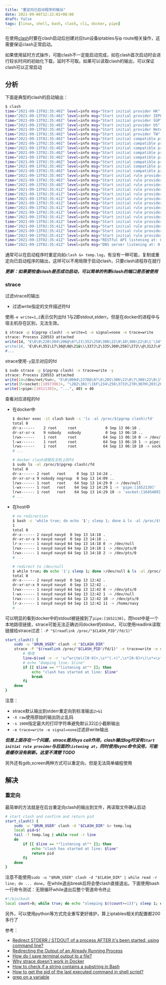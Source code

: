 ```yaml
---
title: "重定向已启动程序的输出"
date: 2021-09-06T12:22:01+08:00
draft: false
tags: [linux, shell, bash, clash, cli, docker, pipe]
---
```


在使用[clash](https://github.com/Dreamacro/clash)时要在clash启动后创建对应tun设备iptables与ip route相关操作，这需要保证clash正常启动。

如果使用延时方式操作，可能clash不一定能启动完成，如在clash首次启动时会进行较长时间的初始化下载，延时不可取。如果可以读取clash的输出，可以保证clash可以正常启动
<!--more-->
## 分析

下面是典型的clash的启动输出：

```sh
$ clash
time="2021-09-13T02:35:40Z" level=info msg="Start initial provider HK"
time="2021-09-13T02:35:40Z" level=info msg="Start initial provider IEPL"
time="2021-09-13T02:35:40Z" level=info msg="Start initial provider SGP"
time="2021-09-13T02:35:40Z" level=info msg="Start initial provider US"
time="2021-09-13T02:35:40Z" level=info msg="Start initial provider NeteaseMusic"
time="2021-09-13T02:35:40Z" level=info msg="Start initial provider TW"
time="2021-09-13T02:35:40Z" level=info msg="Start initial compatible provider GoogleCN"
time="2021-09-13T02:35:40Z" level=info msg="Start initial compatible provider Proxy"
time="2021-09-13T02:35:40Z" level=info msg="Start initial compatible provider Epic"
time="2021-09-13T02:35:40Z" level=info msg="Start initial compatible provider Apple"
time="2021-09-13T02:35:40Z" level=info msg="Start initial compatible provider SSH22"
time="2021-09-13T02:35:40Z" level=info msg="Start initial compatible provider Icloud"
time="2021-09-13T02:35:40Z" level=info msg="Start initial compatible provider Final-Match"
time="2021-09-13T02:35:40Z" level=info msg="Start initial compatible provider Telegram"
time="2021-09-13T02:35:40Z" level=info msg="Start initial rule provider direct"
time="2021-09-13T02:35:40Z" level=info msg="Start initial rule provider telegramcidr"
time="2021-09-13T02:35:40Z" level=info msg="Start initial rule provider reject"
time="2021-09-13T02:35:41Z" level=info msg="Start initial rule provider gfw"
time="2021-09-13T02:35:41Z" level=info msg="Start initial rule provider tld-not-cn"
time="2021-09-13T02:35:41Z" level=info msg="Start initial rule provider cncidr"
time="2021-09-13T02:35:41Z" level=info msg="Start initial rule provider proxy"
time="2021-09-13T02:35:41Z" level=info msg="Start initial rule provider lancidr"
time="2021-09-13T02:35:41Z" level=info msg="Start initial rule provider icloud"
time="2021-09-13T02:35:41Z" level=info msg="Start initial rule provider netease-music"
time="2021-09-13T02:35:41Z" level=info msg="Start initial rule provider greatfire"
time="2021-09-13T02:35:41Z" level=info msg="Start initial rule provider apple"
time="2021-09-13T02:35:41Z" level=info msg="Start initial rule provider private"
time="2021-09-13T02:35:41Z" level=info msg="Start initial rule provider google"
time="2021-09-13T02:35:41Z" level=info msg="RESTful API listening at: 0.0.0.0:9090"
time="2021-09-13T02:35:41Z" level=info msg="DNS server listening at: 0.0.0.0:5353"
```

通常可以在启动程序时重定向如`clash &> temp.log`，有没有一种可能，复制或重定向已启动程序的输出，这样可以不用局限于启动clash，只要clash进程存在就行

***更新：如果要检查clash是否成功启动，可以简单的判断clash的端口是否被使用***

### strace

过滤strace的输出

- 过滤write指定的文件描述符fd

使用`-e write=1,2`表示仅列出fd 1与2即stdout,stderr。但是在docker的进程中与宿主机存在区别，无法生效。

```bash
$ strace -p $(pgrep clash) -e write=1 -e signal=none -e trace=write
strace: Process 220553 attached
write(14, "E\0\0\220\304\206@\0?\21\352\250\306\22\0\10\306\22\0\1'\34\36a\0|\204\334\0\1\0`"..., 144) = 144
write(14, "E\0\4\351\17\36@\0@\21&\\\337J\2\335\300\250]\272\\@\312J\4\325\302m\27\376\375\0"..., 1257) = 1257
#...
```

strace使用`-y`显示对应的fd

```bash
$ sudo strace -p $(pgrep clash) -e trace=write -y
strace: Process 220553 attached
write(14</dev/net/tun>, "E\0\0004\237D@\0?\6\20S\306\22\0\7\306\22\0\1\221 \36a>[\376\316\234k\271\274"..., 52) = 52
write(35<socket:[1897396]>, "\202\301!\16F\234\256\3733\270\307H\203\265!\223H\344_#\337)d\223\310~]%m\362\250\202"..., 71) = 71
write(1<pipe:[1652130]>, "...", 40) = 40
```

查看对应进程的fd

- 在docker中

    ```bash
    $ docker exec -it clash bash -c 'ls -al /proc/$(pgrep clash)/fd'
    total 0
    dr-x------    2 root     root             0 Sep 13 06:10 .
    dr-xr-xr-x    9 nobody   nobody           0 Sep 13 06:10 ..
    lrwx------    1 root     root            64 Sep 13 06:10 0 -> /dev/null
    l-wx------    1 root     root            64 Sep 13 06:10 1 -> pipe:[1652130]
    lrwx------    1 root     root            64 Sep 13 06:10 10 -> socket:[1645489]
    # ...

    # docker clash进程在主机上的fd
    $ sudo ls -al /proc/$(pgrep clash)/fd
    total 0
    dr-x------ 2 root   root     0 Sep 13 14:24 .
    dr-xr-xr-x 9 nobody nogroup  0 Sep 13 14:09 ..
    lrwx------ 1 root   root    64 Sep 13 14:29 0 -> /dev/null
    l-wx------ 1 root   root    64 Sep 13 14:29 1 -> 'pipe:[1652130]'
    lrwx------ 1 root   root    64 Sep 13 14:29 10 -> 'socket:[1645489]'
    # ...
    ```

- 在host中

    ```bash
    # no redirection
    $ bash -c 'while true; do echo '1'; sleep 1; done & ls -al /proc/$!/fd && kill -9 $!'
    1
    total 0
    dr-x------ 2 navyd navyd  0 Sep 13 14:18 .
    dr-xr-xr-x 9 navyd navyd  0 Sep 13 14:18 ..
    lr-x------ 1 navyd navyd 64 Sep 13 14:18 0 -> /dev/null
    lrwx------ 1 navyd navyd 64 Sep 13 14:18 1 -> /dev/pts/0
    lrwx------ 1 navyd navyd 64 Sep 13 14:18 2 -> /dev/pts/0
    # ...

    # redirect to /dev/null
    $ while true; do echo '1'; sleep 1; done >/dev/null & ls -al /proc/$!/fd && kill -9 $!
    total 0
    dr-x------ 2 navyd navyd  0 Sep 13 12:42 .
    dr-xr-xr-x 9 navyd navyd  0 Sep 13 12:42 ..
    lrwx------ 1 navyd navyd 64 Sep 13 12:42 0 -> /dev/pts/0
    l-wx------ 1 navyd navyd 64 Sep 13 12:42 1 -> /dev/null
    lrwx------ 1 navyd navyd 64 Sep 13 12:42 10 -> /dev/pts/0
    lr-x------ 1 navyd navyd 64 Sep 13 12:42 11 -> /home/navy
    # ...
    ```

可以明显的看到docker中的stdout被链接到了`pipe:[1652130]`，而host中是一个本地路径链接，strace可能无法正确访问docker的stdout，可以使用readlink读取链接给strace过滤：`-P "$(readlink /proc/"$CLASH_PID"/fd/1)"`

```bash
start_clash() {
    sudo -u "$RUN_USER" clash -d "$CLASH_DIR"
    strace -P "$(readlink /proc/"$CLASH_PID"/fd/1)" -e trace=write -e signal=none -s 1000 -X raw -p "$CLASH_PID" 2>&1 | while read -r line; do
        # 修改
        line=$(sed -n -r 's/^write\([0-9]+,\s*"(.+)",\s*[0-9]+\)\s*=\s*[[:digit:]]+$/\1/p' <<< "$line")
        # echo "dumping line: $line"
        if [[ $line == *"listening at"* ]]; then
            echo "clash has started at line: $line"
            break
        fi
    done
}
```

注意：

- strace默认输出到stderr重定向到标准输出`2>&1`
- `-X raw`使用原始的输出防止乱码
- `-s 1000`指定最大的打印字符串避免默认32过小截断输出
- `-e trace=write -e signal=none`过滤非write输出

***但是上面存在一个问题，strace是对sys call作用，clash输出log时没有`Start initial rule provider`与后面的`listening at`，同时使用sync命令没用，可能是缓存没有刷新。这里不清楚 TODO***

<!-- TODO -->

另外还有gdb,screen两种方式可以重定向，但是无法简单编程使用

## 解决

### 重定向

最简单的方法就是在后台重定向clash的输出到文件，再读取文件确认启动

```bash
# start clash and confirm and return pid
start_clash() {
    sudo -u "$RUN_USER" clash -d "$CLASH_DIR" &> temp.log
    local pid=$!
    tail -f temp.log | while read -r line
    do
        if [[ $line == *"listening at"* ]]; then
            echo "clash has started at line: $line"
            return pid
        fi
    done
}
```

注意不能使用`sudo -u "$RUN_USER" clash -d "$CLASH_DIR" | while read -r line; do ... done`，在while退出break后将会使clash直接退出。下面使用bash一行命令测试：无限循环while退出后整个管道命令终止

```bash
#!/bin/bash
local count=0; while true; do echo "sleeping $((count+=1))"; sleep 1; done | while read line; do echo "read $line"; if [[ $line == *"9"* ]]; then echo "end $line"; break; fi; done
```

另外，可以使用python等方式完全重写更好维护，算上iptables相关的配置都200多行了

参考：

- [Redirect STDERR / STDOUT of a process AFTER it's been started, using command line?](https://stackoverflow.com/questions/593724/redirect-stderr-stdout-of-a-process-after-its-been-started-using-command-lin)
- [Redirecting the Output of an Already Running Process](https://www.baeldung.com/linux/redirect-output-of-running-process)
- [How do I save terminal output to a file?](https://askubuntu.com/a/731237)
- [Why strace doesn't work in Docker](https://jvns.ca/blog/2020/04/29/why-strace-doesnt-work-in-docker/)
- [How to check if a string contains a substring in Bash](https://stackoverflow.com/a/229606/8566831)
- [How to get the pid of the last executed command in shell script?](https://unix.stackexchange.com/questions/30370/how-to-get-the-pid-of-the-last-executed-command-in-shell-script)
- [grep on a variable](https://unix.stackexchange.com/a/163814)
